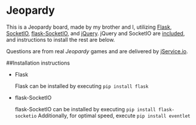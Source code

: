 # Jeopardy

This is a Jeopardy board, made by my brother and I, utilizing [Flask](http://flask.pocoo.org), [SocketIO](http://socket.io), [flask-SocketIO](http://flask-socketio.readthedocs.io), and [jQuery](https://jquery.com).
jQuery and SocketIO are [included](./jeopardy/static/), and instructions to install the rest are below.

Questions are from real *Jeopardy* games and are delivered by [jService.io](http://jservice.io).

##Installation instructions
- Flask

  Flask can be installed by executing `pip install flask`
  
- flask-SocketIO

  flask-SocketIO can be installed by executing `pip install flask-socketio`
  Additionally, for optimal speed, execute `pip install eventlet`
